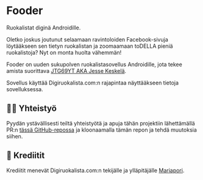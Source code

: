 # Fooder
Ruokalistat diginä Androidille.

Oletko joskus joutunut selaamaan ravintoloiden Facebook-sivuja löytääkseen sen tietyn ruokalistan ja zoomaamaan toDELLA pieniä ruokalistoja? Nyt on monta huolta vähemmän!

Fooder on uuden sukupolven ruokalistasovellus Androidille, jota tekee amista suorittava [JTG69YT AKA Jesse Keskelä](https://github.com/JTG69YT).

Sovellus käyttää Digiruokalista.com:n rajapintaa näyttääkseen tietoja sovelluksessa.

## 👨‍💻 Yhteistyö
Pyydän ystävällisesti teiltä yhteistyötä ja apuja tähän projektiin lähettämällä PR:n [tässä GitHub-repossa](https://github.com/JTG69YT/Fooder-Android/pulls) ja kloonaamalla tämän repon ja tehdä muutoksia siihen.

## 🙏 Krediitit
Krediitit menevät Digiruokalista.com:n tekijälle ja ylläpitäjälle [Mariapori](https://github.com/Mariapori).